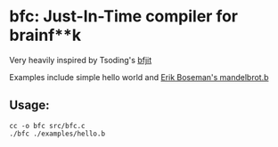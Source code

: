 # bfc: Just-In-Time compiler for brainf**k

Very heavily inspired by Tsoding's [bfjit](https://github.com/tsoding/bfjit)

Examples include simple hello world and [Erik Boseman's mandelbrot.b](http://esoteric.sange.fi/brainfuck/utils/mandelbrot/)
## Usage:
```
cc -o bfc src/bfc.c
./bfc ./examples/hello.b
```